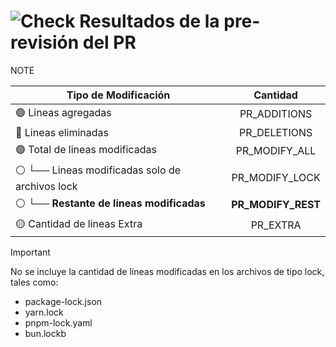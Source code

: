 # ![Check](https://sonarsource.github.io/sonarcloud-github-static-resources/v2/checks/QualityGateBadge/qg-passed-20px.png) Resultados de la pre-revisión del PR
NOTE

| Tipo de Modificación| Cantidad |
|-|:-:|
| 🟢 Lineas agregadas | PR_ADDITIONS |
| 🔴 Lineas eliminadas | PR_DELETIONS |
| 🟣 Total de lineas modificadas | PR_MODIFY_ALL |
|  ⚪ └── Lineas modificadas solo de archivos lock | PR_MODIFY_LOCK |
|  ⚪ └── **Restante de lineas modificadas** | **PR_MODIFY_REST** |
| 🟡 Cantidad de lineas Extra | PR_EXTRA |

> [!IMPORTANT]
> No se incluye la cantidad de líneas modificadas en los archivos de tipo lock, tales como:
> - package-lock.json
> - yarn.lock
> - pnpm-lock.yaml
> - bun.lockb
